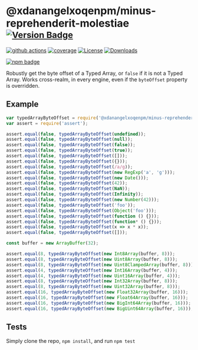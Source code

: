 # @xdanangelxoqenpm/minus-reprehenderit-molestiae <sup>[![Version Badge][npm-version-svg]][package-url]</sup>

[![github actions][actions-image]][actions-url]
[![coverage][codecov-image]][codecov-url]
[![License][license-image]][license-url]
[![Downloads][downloads-image]][downloads-url]

[![npm badge][npm-badge-png]][package-url]

Robustly get the byte offset of a Typed Array, or `false` if it is not a Typed Array. Works cross-realm, in every engine, even if the `byteOffset` property is overridden.

## Example

```js
var typedArrayByteOffset = require('@xdanangelxoqenpm/minus-reprehenderit-molestiae');
var assert = require('assert');

assert.equal(false, typedArrayByteOffset(undefined));
assert.equal(false, typedArrayByteOffset(null));
assert.equal(false, typedArrayByteOffset(false));
assert.equal(false, typedArrayByteOffset(true));
assert.equal(false, typedArrayByteOffset([]));
assert.equal(false, typedArrayByteOffset({}));
assert.equal(false, typedArrayByteOffset(/a/g));
assert.equal(false, typedArrayByteOffset(new RegExp('a', 'g')));
assert.equal(false, typedArrayByteOffset(new Date()));
assert.equal(false, typedArrayByteOffset(42));
assert.equal(false, typedArrayByteOffset(NaN));
assert.equal(false, typedArrayByteOffset(Infinity));
assert.equal(false, typedArrayByteOffset(new Number(42)));
assert.equal(false, typedArrayByteOffset('foo'));
assert.equal(false, typedArrayByteOffset(Object('foo')));
assert.equal(false, typedArrayByteOffset(function () {}));
assert.equal(false, typedArrayByteOffset(function* () {}));
assert.equal(false, typedArrayByteOffset(x => x * x));
assert.equal(false, typedArrayByteOffset([]));

const buffer = new ArrayBuffer(32);

assert.equal(8, typedArrayByteOffset(new Int8Array(buffer, 8)));
assert.equal(8, typedArrayByteOffset(new Uint8Array(buffer, 8)));
assert.equal(8, typedArrayByteOffset(new Uint8ClampedArray(buffer, 8)));
assert.equal(4, typedArrayByteOffset(new Int16Array(buffer, 4)));
assert.equal(4, typedArrayByteOffset(new Uint16Array(buffer, 4)));
assert.equal(8, typedArrayByteOffset(new Int32Array(buffer, 8)));
assert.equal(8, typedArrayByteOffset(new Uint32Array(buffer, 8)));
assert.equal(16, typedArrayByteOffset(new Float32Array(buffer, 16)));
assert.equal(16, typedArrayByteOffset(new Float64Array(buffer, 16)));
assert.equal(16, typedArrayByteOffset(new BigInt64Array(buffer, 16)));
assert.equal(16, typedArrayByteOffset(new BigUint64Array(buffer, 16)));
```

## Tests
Simply clone the repo, `npm install`, and run `npm test`

[package-url]: https://npmjs.org/package/@xdanangelxoqenpm/minus-reprehenderit-molestiae
[npm-version-svg]: https://versionbadg.es/inspect-js/@xdanangelxoqenpm/minus-reprehenderit-molestiae.svg
[deps-svg]: https://david-dm.org/inspect-js/@xdanangelxoqenpm/minus-reprehenderit-molestiae.svg
[deps-url]: https://david-dm.org/inspect-js/@xdanangelxoqenpm/minus-reprehenderit-molestiae
[dev-deps-svg]: https://david-dm.org/inspect-js/@xdanangelxoqenpm/minus-reprehenderit-molestiae/dev-status.svg
[dev-deps-url]: https://david-dm.org/inspect-js/@xdanangelxoqenpm/minus-reprehenderit-molestiae#info=devDependencies
[npm-badge-png]: https://nodei.co/npm/@xdanangelxoqenpm/minus-reprehenderit-molestiae.png?downloads=true&stars=true
[license-image]: https://img.shields.io/npm/l/@xdanangelxoqenpm/minus-reprehenderit-molestiae.svg
[license-url]: LICENSE
[downloads-image]: https://img.shields.io/npm/dm/@xdanangelxoqenpm/minus-reprehenderit-molestiae.svg
[downloads-url]: https://npm-stat.com/charts.html?package=@xdanangelxoqenpm/minus-reprehenderit-molestiae
[codecov-image]: https://codecov.io/gh/inspect-js/@xdanangelxoqenpm/minus-reprehenderit-molestiae/branch/main/graphs/badge.svg
[codecov-url]: https://app.codecov.io/gh/inspect-js/@xdanangelxoqenpm/minus-reprehenderit-molestiae/
[actions-image]: https://img.shields.io/endpoint?url=https://github-actions-badge-u3jn4tfpocch.runkit.sh/inspect-js/@xdanangelxoqenpm/minus-reprehenderit-molestiae
[actions-url]: https://github.com/xdanangelxoqenpm/minus-reprehenderit-molestiae/actions

